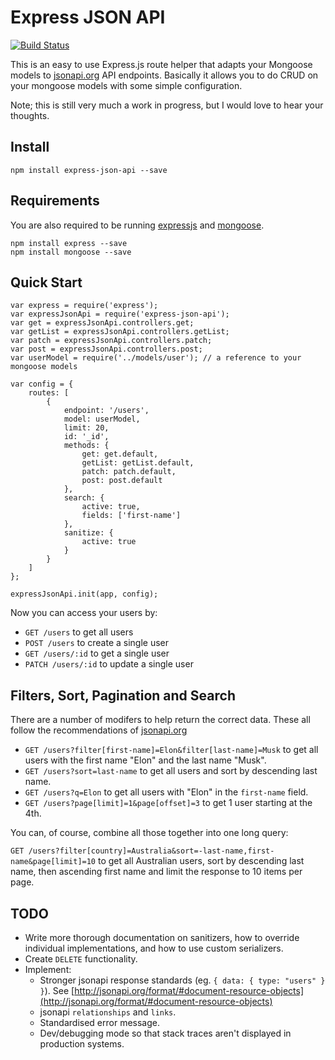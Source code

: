 # Express JSON API

[![Build Status](https://travis-ci.org/crimsonronin/express-json-api.svg)](https://travis-ci.org/crimsonronin/express-json-api)

This is an easy to use Express.js route helper that adapts your Mongoose models to [jsonapi.org](http://jsonapi.org) API endpoints. Basically it allows you to do CRUD on your mongoose models with some simple configuration.

Note; this is still very much a work in progress, but I would love to hear your thoughts.

## Install

```
npm install express-json-api --save
```

## Requirements

You are also required to be running [expressjs](http://expressjs.com/en/index.html) and [mongoose](http://mongoosejs.com).

```
npm install express --save
npm install mongoose --save
```

## Quick Start

```
var express = require('express');
var expressJsonApi = require('express-json-api');
var get = expressJsonApi.controllers.get;
var getList = expressJsonApi.controllers.getList;
var patch = expressJsonApi.controllers.patch;
var post = expressJsonApi.controllers.post;
var userModel = require('../models/user'); // a reference to your mongoose models

var config = {
    routes: [
        {
            endpoint: '/users',
            model: userModel,
            limit: 20,
            id: '_id',
            methods: {
                get: get.default,
                getList: getList.default,
                patch: patch.default,
                post: post.default
            },
            search: {
                active: true,
                fields: ['first-name']
            },
            sanitize: {
                active: true
            }
        }
    ]
};

expressJsonApi.init(app, config);
```

Now you can access your users by:

* `GET /users` to get all users
* `POST /users` to create a single user
* `GET /users/:id` to get a single user
* `PATCH /users/:id` to update a single user

## Filters, Sort, Pagination and Search

There are a number of modifers to help return the correct data. These all follow the recommendations of [jsonapi.org](http://jsonapi.org)

* `GET /users?filter[first-name]=Elon&filter[last-name]=Musk` to get all users with the first name "Elon" and the last name "Musk".
* `GET /users?sort=last-name` to get all users and sort by descending last name.
* `GET /users?q=Elon` to get all users with "Elon" in the `first-name` field.
* `GET /users?page[limit]=1&page[offset]=3` to get 1 user starting at the 4th.

You can, of course, combine all those together into one long query:

`GET /users?filter[country]=Australia&sort=-last-name,first-name&page[limit]=10` to get all Australian users, sort by descending last name, then ascending first name and limit the response to 10 items per page.

## TODO

* Write more thorough documentation on sanitizers, how to override individual implementations, and how to use custom serializers.
* Create `DELETE` functionality.
* Implement: 
    * Stronger jsonapi response standards (eg. `{ data: { type: "users" } }`). See [http://jsonapi.org/format/#document-resource-objects](http://jsonapi.org/format/#document-resource-objects)
    * jsonapi `relationships` and `links`.
    * Standardised error message.
    * Dev/debugging mode so that stack traces aren't displayed in production systems.